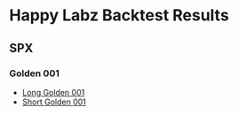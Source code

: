 # Happy Labz Backtest Results

## SPX

### Golden 001
- [Long Golden 001](LongGoldenOne_SPX.md)
- [Short Golden 001](ShortGoldenOne_SPX.md)
